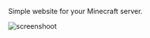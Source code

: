 Simple website for your Minecraft server.

![screenshoot](https://s3.mclist.io/images/71f67ccc5961f906ef488c9b184b39258e7626e1.jfif)
